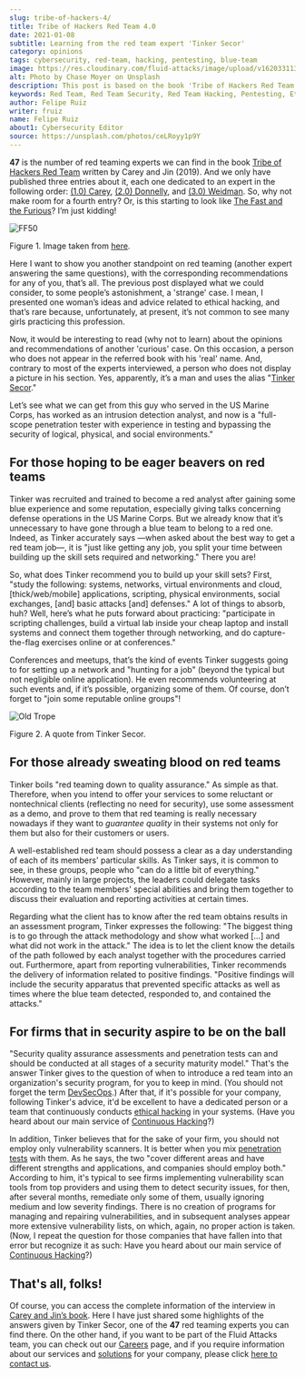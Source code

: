 ```yaml
---
slug: tribe-of-hackers-4/
title: Tribe of Hackers Red Team 4.0
date: 2021-01-08
subtitle: Learning from the red team expert 'Tinker Secor'
category: opinions
tags: cybersecurity, red-team, hacking, pentesting, blue-team
image: https://res.cloudinary.com/fluid-attacks/image/upload/v1620331134/blog/tribe-of-hackers-4/cover_ip5dcd.webp
alt: Photo by Chase Moyer on Unsplash
description: This post is based on the book 'Tribe of Hackers Red Team' by Carey and Jin. Here we share content from the interview with Tinker Secor.
keywords: Red Team, Red Team Security, Red Team Hacking, Pentesting, Ethical Hacking, Blue Team, Knowledge, Tribe Of Hackers
author: Felipe Ruiz
writer: fruiz
name: Felipe Ruiz
about1: Cybersecurity Editor
source: https://unsplash.com/photos/ceLRoyy1p9Y
---
```


**47** is the number of red teaming experts we can find in the book
[Tribe of Hackers Red
Team](https://www.amazon.com/Tribe-Hackers-Red-Team-Cybersecurity/dp/1119643325)
written by Carey and Jin (2019). And we only have published three
entries about it, each one dedicated to an expert in the following
order: [(1.0) Carey](../tribe-of-hackers-1), [(2.0)
Donnelly](../tribe-of-hackers-2), and [(3.0)
Weidman](../tribe-of-hackers-3). So, why not make room for a fourth
entry? Or, is this starting to look like [The Fast and the
Furious](https://www.imdb.com/title/tt0232500/?ref_=fn_al_tt_1)? I’m
just kidding\!

<div class="imgblock">

![FF50](https://res.cloudinary.com/fluid-attacks/image/upload/v1620331132/blog/tribe-of-hackers-4/ff50_cghkzx.webp)

<div class="title">

Figure 1. Image taken from [here](https://images-cdn.9gag.com/photo/ap580RB_700b.jpg).

</div>

</div>

Here I want to show you another standpoint on red teaming (another
expert answering the same questions), with the corresponding
recommendations for any of you, that’s all. The previous post displayed
what we could consider, to some people’s astonishment, a 'strange' case.
I mean, I presented one woman’s ideas and advice related to ethical
hacking, and that’s rare because, unfortunately, at present, it’s not
common to see many girls practicing this profession.

Now, it would be interesting to read (why not to learn) about the
opinions and recommendations of another 'curious' case. On this
occasion, a person who does not appear in the referred book with his
'real' name. And, contrary to most of the experts interviewed, a person
who does not display a picture in his section. Yes, apparently, it’s a
man and uses the alias "[Tinker
Secor](https://twitter.com/tinkersec?lang=en)."

Let’s see what we can get from this guy who served in the US Marine
Corps, has worked as an intrusion detection analyst, and now is a
"full-scope penetration tester with experience in testing and bypassing
the security of logical, physical, and social environments."

## For those hoping to be eager beavers on red teams

Tinker was recruited and trained to become a red analyst after gaining
some blue experience and some reputation, especially giving talks
concerning defense operations in the US Marine Corps. But we already
know that it’s unnecessary to have gone through a blue team to belong to
a red one. Indeed, as Tinker accurately says —when asked about the best
way to get a red team job—, it is "just like getting any job, you split
your time between building up the skill sets required and networking."
There you are\!

So, what does Tinker recommend you to build up your skill sets? First,
"study the following: systems, networks, virtual environments and cloud,
\[thick/web/mobile\] applications, scripting, physical environments,
social exchanges, \[and\] basic attacks \[and\] defenses." A lot of
things to absorb, huh? Well, here’s what he puts forward about
practicing: "participate in scripting challenges, build a virtual lab
inside your cheap laptop and install systems and connect them together
through networking, and do capture-the-flag exercises online or at
conferences."

Conferences and meetups, that’s the kind of events Tinker suggests going
to for setting up a network and "hunting for a job" (beyond the typical
but not negligible online application). He even recommends volunteering
at such events and, if it’s possible, organizing some of them. Of
course, don’t forget to "join some reputable online groups"\!

<div class="imgblock">

![Old Trope](https://res.cloudinary.com/fluid-attacks/image/upload/v1620331130/blog/tribe-of-hackers-4/oldtrope_w2fgvh.webp)

<div class="title">

Figure 2. A quote from Tinker Secor.

</div>

</div>

## For those already sweating blood on red teams

Tinker boils "red teaming down to quality assurance."
As simple as that.
Therefore,
when you intend to offer your services
to some reluctant or nontechnical clients
(reflecting no need for security),
use some assessment as a demo,
and prove to them that
red teaming is really necessary nowadays
if they want to *guarantee quality* in their systems
not only for them
but also for their customers or users.

<div>
<cta-banner
buttontxt="Read more"
link="/solutions/red-teaming/"
title="Get started with Fluid Attacks' Red Teaming solution right now"
/>
</div>

A well-established red team should possess a clear as a day
understanding of each of its members' particular skills. As Tinker says,
it is common to see, in these groups, people who "can do a little bit of
everything." However, mainly in large projects, the leaders could
delegate tasks according to the team members' special abilities and
bring them together to discuss their evaluation and reporting activities
at certain times.

Regarding what the client has to know after the red team obtains results
in an assessment program, Tinker expresses the following: "The biggest
thing is to go through the attack methodology and show what worked
\[…​\] and what did not work in the attack." The idea is to let the
client know the details of the path followed by each analyst together
with the procedures carried out. Furthermore, apart from reporting
vulnerabilities, Tinker recommends the delivery of information related
to positive findings. "Positive findings will include the security
apparatus that prevented specific attacks as well as times where the
blue team detected, responded to, and contained the attacks."

## For firms that in security aspire to be on the ball

"Security quality assurance assessments and penetration tests
can and should be conducted
at all stages of a security maturity model."
That's the answer Tinker gives
to the question of when to introduce a red team
into an organization's security program,
for you to keep in mind.
(You should not forget the term [DevSecOps](../devsecops-concept/).)
After that,
if it's possible for your company,
following Tinker's advice,
it'd be excellent to have a dedicated person
or a team that continuously conducts [ethical hacking](../../solutions/ethical-hacking/)
in your systems.
(Have you heard about our main service
of [Continuous Hacking](../../services/continuous-hacking/)?)

In addition,
Tinker believes that for the sake of your firm,
you should not employ only vulnerability scanners.
It is better when you mix [penetration tests](../../solutions/penetration-testing/)
with them.
As he says,
the two "cover different areas and have different strengths and applications,
and companies should employ both."
According to him,
it's typical to see firms implementing vulnerability scan tools
from top providers
and using them to detect security issues,
for then,
after several months,
remediate only some of them,
usually ignoring medium and low severity findings.
There is no creation of programs
for managing and repairing vulnerabilities,
and in subsequent analyses appear more extensive vulnerability lists,
on which, again, no proper action is taken.
(Now,
I repeat the question for those companies that have fallen into that error
but recognize it as such:
Have you heard about our main service
of [Continuous Hacking](../../services/continuous-hacking/)?)

## That's all, folks!

Of course, you can access the complete information of the interview in
[Carey and Jin’s
book](https://www.amazon.com/Tribe-Hackers-Red-Team-Cybersecurity/dp/1119643325).
Here I have just shared some highlights of the answers given by Tinker
Secor, one of the **47** red teaming experts you can find there. On the
other hand, if you want to be part of the Fluid Attacks team, you can
check out our [Careers](../../careers/) page, and if you require
information about our services and [solutions](../../solutions/) for
your company, please click [here to contact us](../../contact-us/).
